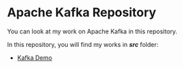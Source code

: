 # Apache Kafka Repository

You can look at my work on Apache Kafka in this repository.

In this repository, you will find my works in ***src*** folder:

* [Kafka Demo](https://github.com/ugurcankok/Apache_Kafka/tree/master/src/Kafka%20Demo)